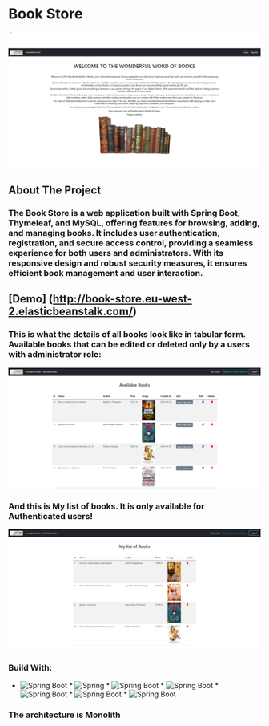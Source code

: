 # Book Store

![Book Store](https://github.com/TihomirMakariev/Book-Store/blob/main/Images/pic_1.png)

## About The Project
### The Book Store is a web application built with Spring Boot, Thymeleaf, and MySQL, offering features for browsing, adding, and managing books. It includes user authentication, registration, and secure access control, providing a seamless experience for both users and administrators. With its responsive design and robust security measures, it ensures efficient book management and user interaction.

## [Demo] (http://book-store.eu-west-2.elasticbeanstalk.com/)

### This is what the details of all books look like in tabular form. Available books that can be edited or deleted only by a users with administrator role:
![Available books](https://github.com/TihomirMakariev/Book-Store/blob/main/Images/pic_2.png)

### And this is My list of books. It is only available for Authenticated users!
![My book list](https://github.com/TihomirMakariev/Book-Store/blob/main/Images/pic_3.png)

### Build With:

* ![Spring Boot](https://img.shields.io/badge/Java-ED8B00?style=for-the-badge&logo=java&logoColor=white) * ![Spring](https://img.shields.io/badge/Spring-6DB33F?style=for-the-badge&logo=spring&logoColor=white) * ![Spring Boot](https://img.shields.io/badge/Spring_Boot-F2F4F9?style=for-the-badge&logo=spring-boot) * ![Spring Boot](https://img.shields.io/badge/Thymeleaf-%23005F0F?style=for-the-badge&logo=Thymeleaf) * ![Spring Boot](https://img.shields.io/badge/HTML5-E34F26?style=for-the-badge&logo=html5&logoColor=white) * ![Spring Boot](https://img.shields.io/badge/Bootstrap-563D7C?style=for-the-badge&logo=bootstrap&logoColor=white) * ![Spring Boot](https://img.shields.io/badge/MySQL-005C84?style=for-the-badge&logo=mysql&logoColor=white) 

### The architecture is Monolith

